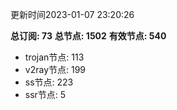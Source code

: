 更新时间2023-01-07 23:20:26

**总订阅: 73**
**总节点: 1502**
**有效节点: 540**
- trojan节点: 113
- v2ray节点: 199
- ss节点: 223
- ssr节点: 5
